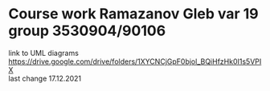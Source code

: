 # Course work Ramazanov Gleb var 19 group 3530904/90106
link to UML diagrams https://drive.google.com/drive/folders/1XYCNCjGpF0bjol_BQiHfzHk0I1s5VPIX  
last change 17.12.2021
